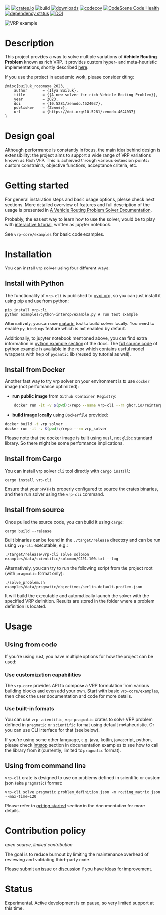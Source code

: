 [![](https://docs.rs/vrp-core/badge.svg)](https://docs.rs/vrp-core)
[![crates.io](https://img.shields.io/crates/v/vrp-cli.svg)](https://crates.io/crates/vrp-cli)
![build](https://github.com/reinterpretcat/vrp/actions/workflows/build.yaml/badge.svg)
[![downloads](https://img.shields.io/crates/d/vrp-core)](https://crates.io/crates/vrp-core)
[![codecov](https://codecov.io/gh/reinterpretcat/vrp/branch/master/graph/badge.svg)](https://codecov.io/gh/reinterpretcat/vrp)
[![CodeScene Code Health](https://codescene.io/projects/46594/status-badges/code-health)](https://codescene.io/projects/46594)
[![dependency status](https://deps.rs/crate/vrp-cli/1.23.0/status.svg)](https://deps.rs/crate/vrp-cli/1.23.0)
[![DOI](https://zenodo.org/badge/238436117.svg)](https://zenodo.org/badge/latestdoi/238436117)

![VRP example](docs/resources/vrp-example.png "VRP with Route Balance")

# Description

This project provides a way to solve multiple variations of **Vehicle Routing Problem** known as rich VRP. It provides
custom hyper- and meta-heuristic implementations, shortly described [here](https://reinterpretcat.github.io/vrp/internals/index.html).

If you use the project in academic work, please consider citing:

```
@misc{builuk_rosomaxa_2023,
    author       = {Ilya Builuk},
    title        = {{A new solver for rich Vehicle Routing Problem}},
    year         = 2023,
    doi          = {10.5281/zenodo.4624037},
    publisher    = {Zenodo},
    url          = {https://doi.org/10.5281/zenodo.4624037}
}
```

# Design goal

Although performance is constantly in focus, the main idea behind design is extensibility: the project
aims to support a wide range of VRP variations known as Rich VRP. This is achieved through various extension
points: custom constraints, objective functions, acceptance criteria, etc.


# Getting started

For general installation steps and basic usage options, please check next sections. More detailed overview of features
and full description of the usage is presented in [A Vehicle Routing Problem Solver Documentation](https://reinterpretcat.github.io/vrp).

Probably, the easiest way to learn how to use the solver, would be to play with [interactive tutorial](https://github.com/reinterpretcat/vrp/tree/master/examples/python-interop/tutorial.ipynb),
written as jupyter notebook.

See `vrp-core/examples` for basic code examples.

# Installation

You can install vrp solver using four different ways:

## Install with Python

The functionality of `vrp-cli` is published to [pypi.org](https://pypi.org/project/vrp-cli/), so you can just install it
using pip and use from python:

```shell
pip install vrp-cli
python examples/python-interop/example.py # run test example
```

Alternatively, you can use [maturin](https://github.com/PyO3/maturin) tool to build solver locally. You need to enable
`py_bindings` feature which is not enabled by default.

Additionally, to jupyter notebook mentioned above, you can find extra information in [python example section](https://reinterpretcat.github.io/vrp/examples/interop/python.html)
of the docs. The [full source code](./examples/python-interop/example.py) of python example is available in the repo which
contains useful model wrappers with help of `pydantic` lib (reused by tutorial as well).


## Install from Docker

Another fast way to try vrp solver on your environment is to use `docker` image (not performance optimized):

* **run public image** from `Github Container Registry`:

```bash
    docker run -it -v $(pwd):/repo --name vrp-cli --rm ghcr.io/reinterpretcat/vrp/vrp-cli:1.23.0
```

* **build image locally** using `Dockerfile` provided:

```bash
docker build -t vrp_solver .
docker run -it -v $(pwd):/repo --rm vrp_solver
```

Please note that the docker image is built using `musl`, not `glibc` standard library. So there might be some performance
implications.


## Install from Cargo

You can install vrp solver `cli` tool directly with `cargo install`:

    cargo install vrp-cli

Ensure that your `$PATH` is properly configured to source the crates binaries, and then run solver using the `vrp-cli` command.


## Install from source

Once pulled the source code, you can build it using `cargo`:

    cargo build --release

Built binaries can be found in the `./target/release` directory and can be run using `vrp-cli` executable, e.g.:

    ./target/release/vrp-cli solve solomon examples/data/scientific/solomon/C101.100.txt --log

Alternatively, you can try to run the following script from the project root (with `pragmatic` format only):

    ./solve_problem.sh examples/data/pragmatic/objectives/berlin.default.problem.json

It will build the executable and automatically launch the solver with the specified VRP definition. Results are
stored in the folder where a problem definition is located.


# Usage

## Using from code

If you're using rust, you have multiple options for how the project can be used:

### Use customization capabilities

The `vrp-core` provides API to compose a VRP formulation from various building blocks and even add your own. Start with
basic `vrp-core/examples`, then check the user documentation and code for more details.

### Use built-in formats

You can use `vrp-scientific`, `vrp-pragmatic` crates to solve VRP problem defined in `pragmatic` or `scientific`
format using default metaheuristic. Or you can use CLI interface for that (see below).

If you're using some other language, e.g. java, kotlin, javascript, python, please check
[interop](https://reinterpretcat.github.io/vrp/examples/interop/index.html) section in documentation examples to see how
to call the library from it (currently, limited to `pragmatic` format).

## Using from command line

`vrp-cli` crate is designed to use on problems defined in scientific or custom json (aka `pragmatic`) format:

    vrp-cli solve pragmatic problem_definition.json -m routing_matrix.json --max-time=120

Please refer to [getting started](https://reinterpretcat.github.io/vrp/getting-started/index.html) section in
the documentation for more details.


# Contribution policy

*open source, limited contribution*

The goal is to reduce burnout by limiting the maintenance overhead of reviewing and validating third-party code.

Please submit an [issue](https://github.com/reinterpretcat/vrp/issues/new) or [discussion](https://github.com/reinterpretcat/vrp/discussions/new/choose)
if you have ideas for improvement.

# Status

Experimental. Active development is on pause, so very limited support at this time.
